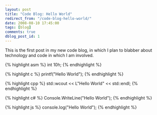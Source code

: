 ```yaml
---
layout: post
title: "Code Blog: Hello World"
redirect_from: "/code-blog-hello-world/"
date: 2008-08-10 17:45:00
tags: [blog]
comments: true
dblog_post_id: 1
---
```

This is the first post in my new code blog, in which I plan to blabber about technology and code in which I am involved.

{% highlight asm %}
int 10h;
{% endhighlight %}

{% highlight c %}
printf("Hello World");
{% endhighlight %}

{% highlight cpp %}
std::wcout << L"Hello World" << std::endl;
{% endhighlight %}

{% highlight c# %}
Console.WriteLine("Hello World");
{% endhighlight %}

{% highlight js %}
console.log("Hello World");
{% endhighlight %}

